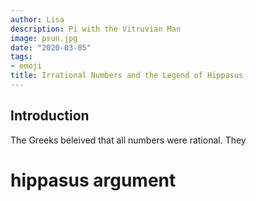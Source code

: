 ```yaml
---
author: Lisa
description: Pi with the Vitruvian Man
image: psun.jpg
date: "2020-03-05"
tags:
- emoji
title: Irrational Numbers and the Legend of Hippasus
---
```


## Introduction

The Greeks beleived that all numbers were rational. They 

# hippasus argument